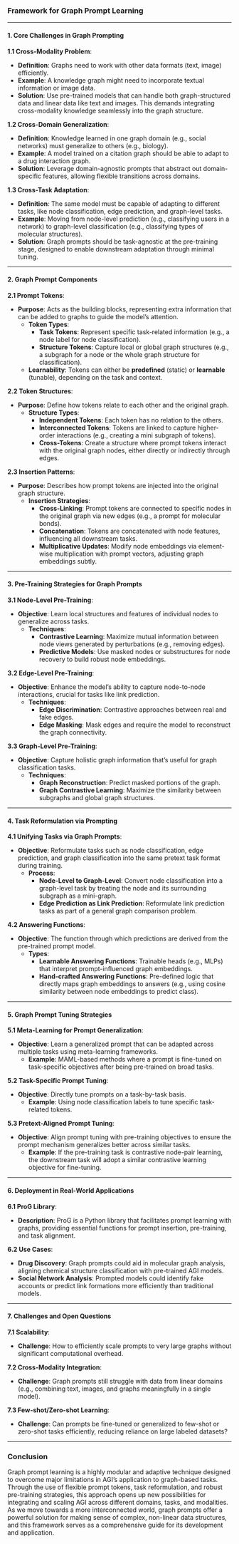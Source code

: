### **Framework for Graph Prompt Learning**

---

#### **1. Core Challenges in Graph Prompting**

**1.1 Cross-Modality Problem**:

- **Definition**: Graphs need to work with other data formats (text, image) efficiently.
- **Example**: A knowledge graph might need to incorporate textual information or image data.
- **Solution**: Use pre-trained models that can handle both graph-structured data and linear data like text and images. This demands integrating cross-modality knowledge seamlessly into the graph structure.

**1.2 Cross-Domain Generalization**:

- **Definition**: Knowledge learned in one graph domain (e.g., social networks) must generalize to others (e.g., biology).
- **Example**: A model trained on a citation graph should be able to adapt to a drug interaction graph.
- **Solution**: Leverage domain-agnostic prompts that abstract out domain-specific features, allowing flexible transitions across domains.

**1.3 Cross-Task Adaptation**:

- **Definition**: The same model must be capable of adapting to different tasks, like node classification, edge prediction, and graph-level tasks.
- **Example**: Moving from node-level prediction (e.g., classifying users in a network) to graph-level classification (e.g., classifying types of molecular structures).
- **Solution**: Graph prompts should be task-agnostic at the pre-training stage, designed to enable downstream adaptation through minimal tuning.

---

#### **2. Graph Prompt Components**

**2.1 Prompt Tokens**:

- **Purpose**: Acts as the building blocks, representing extra information that can be added to graphs to guide the model’s attention.
    - **Token Types**:
        - **Task Tokens**: Represent specific task-related information (e.g., a node label for node classification).
        - **Structure Tokens**: Capture local or global graph structures (e.g., a subgraph for a node or the whole graph structure for classification).
    - **Learnability**: Tokens can either be **predefined** (static) or **learnable** (tunable), depending on the task and context.

**2.2 Token Structures**:

- **Purpose**: Define how tokens relate to each other and the original graph.
    - **Structure Types**:
        - **Independent Tokens**: Each token has no relation to the others.
        - **Interconnected Tokens**: Tokens are linked to capture higher-order interactions (e.g., creating a mini subgraph of tokens).
        - **Cross-Tokens**: Create a structure where prompt tokens interact with the original graph nodes, either directly or indirectly through edges.

**2.3 Insertion Patterns**:

- **Purpose**: Describes how prompt tokens are injected into the original graph structure.
    - **Insertion Strategies**:
        - **Cross-Linking**: Prompt tokens are connected to specific nodes in the original graph via new edges (e.g., a prompt for molecular bonds).
        - **Concatenation**: Tokens are concatenated with node features, influencing all downstream tasks.
        - **Multiplicative Updates**: Modify node embeddings via element-wise multiplication with prompt vectors, adjusting graph embeddings subtly.

---

#### **3. Pre-Training Strategies for Graph Prompts**

**3.1 Node-Level Pre-Training**:

- **Objective**: Learn local structures and features of individual nodes to generalize across tasks.
    - **Techniques**:
        - **Contrastive Learning**: Maximize mutual information between node views generated by perturbations (e.g., removing edges).
        - **Predictive Models**: Use masked nodes or substructures for node recovery to build robust node embeddings.

**3.2 Edge-Level Pre-Training**:

- **Objective**: Enhance the model’s ability to capture node-to-node interactions, crucial for tasks like link prediction.
    - **Techniques**:
        - **Edge Discrimination**: Contrastive approaches between real and fake edges.
        - **Edge Masking**: Mask edges and require the model to reconstruct the graph connectivity.

**3.3 Graph-Level Pre-Training**:

- **Objective**: Capture holistic graph information that’s useful for graph classification tasks.
    - **Techniques**:
        - **Graph Reconstruction**: Predict masked portions of the graph.
        - **Graph Contrastive Learning**: Maximize the similarity between subgraphs and global graph structures.

---

#### **4. Task Reformulation via Prompting**

**4.1 Unifying Tasks via Graph Prompts**:

- **Objective**: Reformulate tasks such as node classification, edge prediction, and graph classification into the same pretext task format during training.
    - **Process**:
        - **Node-Level to Graph-Level**: Convert node classification into a graph-level task by treating the node and its surrounding subgraph as a mini-graph.
        - **Edge Prediction as Link Prediction**: Reformulate link prediction tasks as part of a general graph comparison problem.

**4.2 Answering Functions**:

- **Objective**: The function through which predictions are derived from the pre-trained prompt model.
    - **Types**:
        - **Learnable Answering Functions**: Trainable heads (e.g., MLPs) that interpret prompt-influenced graph embeddings.
        - **Hand-crafted Answering Functions**: Pre-defined logic that directly maps graph embeddings to answers (e.g., using cosine similarity between node embeddings to predict class).

---

#### **5. Graph Prompt Tuning Strategies**

**5.1 Meta-Learning for Prompt Generalization**:

- **Objective**: Learn a generalized prompt that can be adapted across multiple tasks using meta-learning frameworks.
    - **Example**: MAML-based methods where a prompt is fine-tuned on task-specific objectives after being pre-trained on broad tasks.

**5.2 Task-Specific Prompt Tuning**:

- **Objective**: Directly tune prompts on a task-by-task basis.
    - **Example**: Using node classification labels to tune specific task-related tokens.

**5.3 Pretext-Aligned Prompt Tuning**:

- **Objective**: Align prompt tuning with pre-training objectives to ensure the prompt mechanism generalizes better across similar tasks.
    - **Example**: If the pre-training task is contrastive node-pair learning, the downstream task will adopt a similar contrastive learning objective for fine-tuning.

---

#### **6. Deployment in Real-World Applications**

**6.1 ProG Library**:

- **Description**: ProG is a Python library that facilitates prompt learning with graphs, providing essential functions for prompt insertion, pre-training, and task alignment.

**6.2 Use Cases**:

- **Drug Discovery**: Graph prompts could aid in molecular graph analysis, aligning chemical structure classification with pre-trained AGI models.
- **Social Network Analysis**: Prompted models could identify fake accounts or predict link formations more efficiently than traditional models.

---

#### **7. Challenges and Open Questions**

**7.1 Scalability**:

- **Challenge**: How to efficiently scale prompts to very large graphs without significant computational overhead.

**7.2 Cross-Modality Integration**:

- **Challenge**: Graph prompts still struggle with data from linear domains (e.g., combining text, images, and graphs meaningfully in a single model).

**7.3 Few-shot/Zero-shot Learning**:

- **Challenge**: Can prompts be fine-tuned or generalized to few-shot or zero-shot tasks efficiently, reducing reliance on large labeled datasets?

---

### **Conclusion**

Graph prompt learning is a highly modular and adaptive technique designed to overcome major limitations in AGI’s application to graph-based tasks. Through the use of flexible prompt tokens, task reformulation, and robust pre-training strategies, this approach opens up new possibilities for integrating and scaling AGI across different domains, tasks, and modalities. As we move towards a more interconnected world, graph prompts offer a powerful solution for making sense of complex, non-linear data structures, and this framework serves as a comprehensive guide for its development and application.